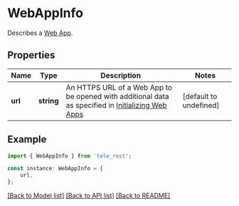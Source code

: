 # WebAppInfo

Describes a [Web App](https://core.telegram.org/bots/webapps).

## Properties

Name | Type | Description | Notes
------------ | ------------- | ------------- | -------------
**url** | **string** | An HTTPS URL of a Web App to be opened with additional data as specified in [Initializing Web Apps](https://core.telegram.org/bots/webapps#initializing-mini-apps) | [default to undefined]

## Example

```typescript
import { WebAppInfo } from 'tele_rest';

const instance: WebAppInfo = {
    url,
};
```

[[Back to Model list]](../README.md#documentation-for-models) [[Back to API list]](../README.md#documentation-for-api-endpoints) [[Back to README]](../README.md)
